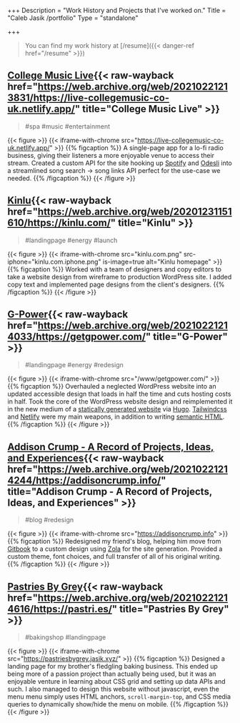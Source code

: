+++
Description = "Work History and Projects that I've worked on."
Title = "Caleb Jasik /portfolio"
Type = "standalone"

+++

> You can find my work history at [/resume]({{< danger-ref href="/resume" >}})

## [College Music Live](https://live-collegemusic-co-uk.netlify.app){{< raw-wayback href="https://web.archive.org/web/20210221213831/https://live-collegemusic-co-uk.netlify.app/" title="College Music Live" >}}

> #spa #music #entertainment

{{< figure >}}
{{< iframe-with-chrome src="https://live-collegemusic-co-uk.netlify.app/" >}}
{{% figcaption %}}
A single-page app for a lo-fi radio business, giving their listeners a more enjoyable venue to access their stream. Created a custom API for the site hooking up [Spotify](https://spotify.com) and [Odesli](https://odesli.co) into a streamlined song search -> song links API perfect for the use-case we needed.
{{% /figcaption %}}
{{< /figure >}}

## [Kinlu](https://kinlu.com){{< raw-wayback href="https://web.archive.org/web/20201231151610/https://kinlu.com/" title="Kinlu" >}}

> #landingpage #energy #launch

{{< figure >}}
{{< iframe-with-chrome src="kinlu.com.png" src-iphone="kinlu.com.iphone.png" is-image=true alt="Kinlu homepage" >}}
{{% figcaption %}}
Worked with a team of designers and copy editors to take a website design from wireframe to production WordPress site. I added copy text and implemented page designs from the client's designers.
{{% /figcaption %}}
{{< /figure >}}

## [G-Power](https://getgpower.com){{< raw-wayback href="https://web.archive.org/web/20210221214033/https://getgpower.com/" title="G-Power" >}}

> #landingpage #energy #redesign

{{< figure >}}
{{< iframe-with-chrome src="/www/getgpower.com/" >}}
{{% figcaption %}}
Overhauled a neglected WordPress website into an updated accessible design that loads in half the time and cuts hosting costs in half. Took the core of the WordPress website design and reimplemented it in the new medium of a [statically generated website](https://jamstack.org/what-is-jamstack/) via [Hugo](https://gohugo.io). [Tailwindcss](https://tailwindcss.com/) and [Netlify](https://netlify.com) were my main weapons, in addition to writing [semantic HTML](https://en.wikipedia.org/wiki/Semantic_HTML).
{{% /figcaption %}}
{{< /figure >}}

## [Addison Crump - A Record of Projects, Ideas, and Experiences](https://addisoncrump.info){{< raw-wayback href="https://web.archive.org/web/20210221214244/https://addisoncrump.info/" title="Addison Crump - A Record of Projects, Ideas, and Experiences" >}}

> #blog #redesign

{{< figure >}}
{{< iframe-with-chrome src="https://addisoncrump.info" >}}
{{% figcaption %}}
Redesigned my friend's blog, helping him move from [Gitbook](https://www.gitbook.com/) to a custom design using [Zola](https://getzola.org) for the site generation. Provided a custom theme, font choices, and full transfer of all of his original writing.
{{% /figcaption %}}
{{< /figure >}}

## [Pastries By Grey](https://pastriesbygrey.netlify.app){{< raw-wayback href="https://web.archive.org/web/20210221214616/https://pastri.es/" title="Pastries By Grey" >}}

> #bakingshop #landingpage

{{< figure >}}
{{< iframe-with-chrome src="https://pastriesbygrey.jasik.xyz/" >}}
{{% figcaption %}}
Designed a landing page for my brother's fledgling baking business. This ended up being more of a passion project than actually being used, but it was an enjoyable venture in learning about CSS grid and setting up data APIs and such. I also managed to design this website without javascript, even the menu menu simply uses HTML anchors, `scroll-margin-top`, and CSS media queries to dynamically show/hide the menu on mobile.
{{% /figcaption %}}
{{< /figure >}}
